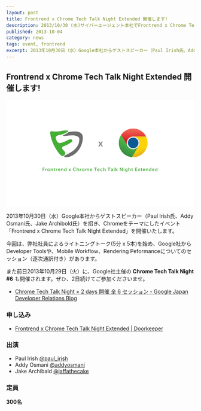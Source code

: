 ```yaml
---
layout: post
title: Frontrend x Chrome Tech Talk Night Extended 開催します!
description: 2013/10/30 (水)サイバーエージェント本社でFrontrend x Chrome Tech Talk Night Extendedを開催します。
published: 2013-10-04
category: news
tags: event, frontrend
excerpt: 2013年10月30日（水）Google本社からゲストスピーカー（Paul Irish氏、Addy Osmani氏、Jake Archibold氏）を招き、Chromeをテーマにしたイベント「Frontrend x Chrome Tech Talk Night Extended」を開催いたします。
---
```


## Frontrend x Chrome Tech Talk Night Extended 開催します!

![Frontrend x Chrome](/images/2013/1004_fxc.png)

2013年10月30日（水）Google本社からゲストスピーカー（Paul Irish氏、Addy Osmani氏、Jake Archibold氏）を招き、Chromeをテーマにしたイベント「Frontrend x Chrome Tech Talk Night Extended」を開催いたします。

今回は、弊社社員によるライトニングトーク(5分 x 5本)を始め、Google社からDeveloper Toolsや、Mobile Workflow、Rendering Peformanceについてのセッション（逐次通訳付き）があります。

また前日2013年10月29日（火）に、Google社主催の __Chrome Tech Talk Night #6__ も開催されます。ぜひ、2日続けてご参加くださいませ。

+ [Chrome Tech Talk Night × 2 days 開催 全 6 セッション - Google Japan Developer Relations Blog](http://googledevjp.blogspot.jp/2013/10/chrome-tech-talk-night-2-days-6.html)

### 申し込み

+ [Frontrend x Chrome Tech Talk Night Extended | Doorkeeper](http://frontrend.doorkeeper.jp/events/6456)

### 出演

+ Paul Irish [@paul_irish](https://twitter.com/paul_irish)
+ Addy Osmani [@addyosmani](https://twitter.com/addyosmani)
+ Jake Archibald [@jaffathecake](https://twitter.com/jaffathecake)

### 定員

__300名__